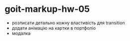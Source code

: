 # goit-markup-hw-05
- розписати детально кожну властивість для  transition 
- додати анімацію на картки в портфоліо 
- модалка 